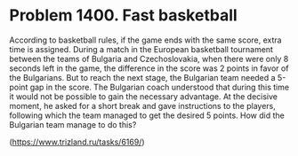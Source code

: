 # Problem 1400. Fast basketball 

According to basketball rules, if the game ends with the same score, extra time is assigned. During a match in the European basketball tournament between the teams of Bulgaria and Czechoslovakia, when there were only 8 seconds left in the game, the difference in the score was 2 points in favor of the Bulgarians. But to reach the next stage, the Bulgarian team needed a 5-point gap in the score. The Bulgarian coach understood that during this time it would not be possible to gain the necessary advantage. At the decisive moment, he asked for a short break and gave instructions to the players, following which the team managed to get the desired 5 points. How did the Bulgarian team manage to do this?

(https://www.trizland.ru/tasks/6169/)